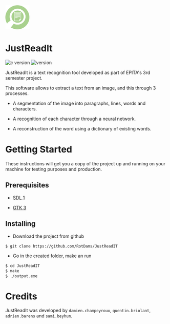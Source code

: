 <img src="src/assets/logos/logo.png" alt="logo" width="75"/>

# JustReadIt

![c version](https://camo.githubusercontent.com/50863320f4d71daf90b585eb2a1fe6a6c4715cd2/68747470733a2f2f696d672e736869656c64732e696f2f62616467652f632d7374616e646172642532306339392d626c75652e737667)
![version](https://img.shields.io/badge/Version-1.0.0-informational)

JustReadIt is a text recognition tool developed as part of EPITA's 3rd semester project.

This software allows to extract a text from an image, and this through 3 processes.

- A segmentation of the image into paragraphs, lines, words and characters.

- A recognition of each character through a neural network.

- A reconstruction of the word using a dictionary of existing words.

# Getting Started

These instructions will get you a copy of the project up and running on your machine for testing purposes and production.

## Prerequisites

- [SDL 1](https://www.libsdl.org/download-1.2.php)

- [GTK 3](https://developer.gnome.org/gtk3/stable/)

## Installing

- Download the project from github

```
$ git clone https://github.com/RotDams/JustReadIT
```

- Go in the created folder, make an run

```
$ cd JustReadIT
$ make
$ ./output.exe
```

# Credits

JustReadIt was developed by `damien.champeyroux`, `quentin.briolant`, `adrien.barens` and `sami.beyhum`.
